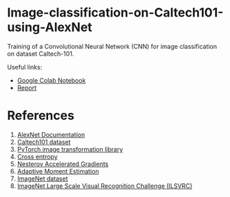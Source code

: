 # Image-classification-on-Caltech101-using-AlexNet
Training of a Convolutional Neural Network (CNN) for image classification on dataset Caltech-101.

Useful links:

* [Google Colab Notebook](https://colab.research.google.com/drive/1-Awqb14S7wEZxAHEz1BUHtqWCAPB_orV#scrollTo=csQHmoib6llf)
* [Report](https://github.com/alessandrodesole/Image-classification-on-Caltech101-using-AlexNet/blob/main/report.pdf)

# References

1. [AlexNet Documentation](https://papers.nips.cc/paper/4824-imagenet-classification-with-deep-convolutional-neural-networks.pdf)
2. [Caltech101 dataset](http://www.vision.caltech.edu/Image_Datasets/Caltech101/)
3. [PyTorch image transformation library](https://pytorch.org/docs/stable/torchvision/transforms.html)
4. [Cross entropy](https://en.wikipedia.org/wiki/Cross_entropy)
5. [Nesterov Accelerated Gradients](https://arxiv.org/pdf/1607.01981.pdf)
6. [Adaptive Moment Estimation](https://arxiv.org/pdf/1412.6980.pdf)
7. [ImageNet dataset](www.image-net.org)
8. [ImageNet Large Scale Visual Recognition Challenge (ILSVRC)](http://www.image-net.org/challenges/LSVRC/)
